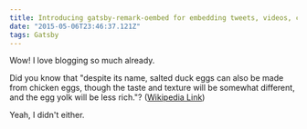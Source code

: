 ```yaml
---
title: Introducing gatsby-remark-oembed for embedding tweets, videos, code pens and more
date: "2015-05-06T23:46:37.121Z"
tags: Gatsby
---
```


Wow! I love blogging so much already.

Did you know that "despite its name, salted duck eggs can also be made from
chicken eggs, though the taste and texture will be somewhat different, and the
egg yolk will be less rich."?
([Wikipedia Link](http://en.wikipedia.org/wiki/Salted_duck_egg))

Yeah, I didn't either.
